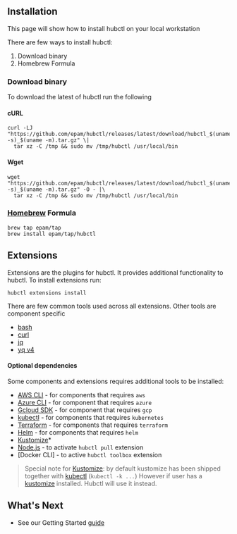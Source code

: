 ## Installation

This page will show how to install hubctl on your local workstation

There are few ways to install hubctl:

1. Download binary
2. Homebrew Formula

### Download binary

To download the latest of hubctl run the following 

#### cURL

```shell
curl -LJ "https://github.com/epam/hubctl/releases/latest/download/hubctl_$(uname -s)_$(uname -m).tar.gz" \|
  tar xz -C /tmp && sudo mv /tmp/hubctl /usr/local/bin
```

#### Wget

```shell
wget "https://github.com/epam/hubctl/releases/latest/download/hubctl_$(uname -s)_$(uname -m).tar.gz" -O - |\
  tar xz -C /tmp && sudo mv /tmp/hubctl /usr/local/bin
```

### [Homebrew](https://brew.sh/) Formula

```shell
brew tap epam/tap
brew install epam/tap/hubctl
```

## Extensions

Extensions are the plugins for hubctl. It provides additional functionality to hubctl. To install extensions run:

```shell
hubctl extensions install
```

There are few common tools used across all extensions. Other tools are component specific 

* [bash]
* [curl]
* [jq]
* [yq v4]

#### Optional dependencies

Some components and extensions requires additional tools to be installed:

* [AWS CLI] - for components that requires `aws` 
* [Azure CLI] - for component that requires `azure`
* [Gcloud SDK] - for component that requires `gcp`
* [kubectl] - for components that requires `kubernetes`
* [Terraform] - for components that requires `terraform`
* [Helm] - for components that requires `helm`
* [Kustomize]*
* [Node.js] - to activate `hubctl pull` extension
* [Docker CLI] - to active `hubctl toolbox` extension

> Special note for [Kustomize]: by default kustomize has been shipped together with [kubectl] (`kubectl -k ...`) However if user has a [kustomize] installed. Hubctl will use it instead.

## What's Next

* See our Getting Started [guide](/getting-started/)

[AWS CLI]: https://aws.amazon.com/cli/
[Azure CLI]: https://docs.microsoft.com/en-us/cli/azure/
[Gcloud SDK]: https://cloud.google.com/sdk/docs/install
[kubectl]: https://kubernetes.io/docs/reference/kubectl/overview/
[jq]: https://stedolan.github.io/jq/
[yq v4]: https://github.com/mikefarah/yq
[Node.js]: https://nodejs.org
[bash]: https://www.gnu.org/software/bash
[curl]: https://curl.se
[Terraform]: http://terraform.io
[Helm]: https://helm.sh
[Kustomize]: https://kustomize.io
